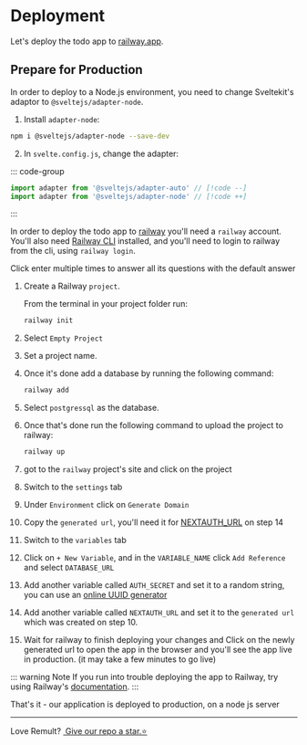 # Deployment

Let's deploy the todo app to [railway.app](https://railway.app/).

## Prepare for Production

In order to deploy to a Node.js environment, you need to change Sveltekit's adaptor to `@sveltejs/adapter-node`.

1. Install `adapter-node`:

```sh
npm i @sveltejs/adapter-node --save-dev
```

2. In `svelte.config.js`, change the adapter:

::: code-group

```js [svelte.config.js]
import adapter from '@sveltejs/adapter-auto' // [!code --]
import adapter from '@sveltejs/adapter-node' // [!code ++]
```

:::

In order to deploy the todo app to [railway](https://railway.app/) you'll need a `railway` account. You'll also need [Railway CLI](https://docs.railway.app/develop/cli#npm) installed, and you'll need to login to railway from the cli, using `railway login`.

Click enter multiple times to answer all its questions with the default answer

1. Create a Railway `project`.

   From the terminal in your project folder run:

   ```sh
   railway init
   ```

2. Select `Empty Project`
3. Set a project name.
4. Once it's done add a database by running the following command:
   ```sh
   railway add
   ```
5. Select `postgressql` as the database.
6. Once that's done run the following command to upload the project to railway:
   ```sh
   railway up
   ```
7. got to the `railway` project's site and click on the project
8. Switch to the `settings` tab
9. Under `Environment` click on `Generate Domain`
10. Copy the `generated url`, you'll need it for [NEXTAUTH_URL](https://next-auth.js.org/configuration/options#nextauth_url) on step 14
11. Switch to the `variables` tab
12. Click on `+ New Variable`, and in the `VARIABLE_NAME` click `Add Reference` and select `DATABASE_URL`
13. Add another variable called `AUTH_SECRET` and set it to a random string, you can use an [online UUID generator](https://www.uuidgenerator.net/)
14. Add another variable called `NEXTAUTH_URL` and set it to the `generated url` which was created on step 10.
15. Wait for railway to finish deploying your changes and Click on the newly generated url to open the app in the browser and you'll see the app live in production. (it may take a few minutes to go live)

::: warning Note
If you run into trouble deploying the app to Railway, try using Railway's [documentation](https://docs.railway.app/deploy/deployments).
:::

That's it - our application is deployed to production, on a node js server

<hr />
Love Remult?&nbsp;<a href="https://github.com/remult/remult" target="_blank" rel="noopener"> Give our repo a star.⭐</a>
